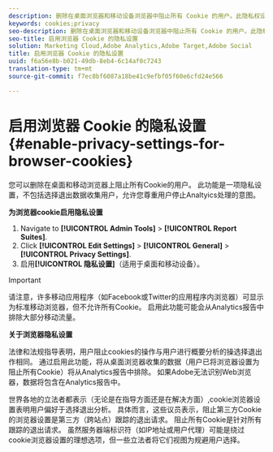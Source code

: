 ```yaml
---
description: 删除在桌面浏览器和移动设备浏览器中阻止所有 Cookie 的用户。此隐私权设置不包括选择退出Analytics数据收集的用户。
keywords: cookies;privacy
seo-description: 删除在桌面浏览器和移动设备浏览器中阻止所有 Cookie 的用户。此隐私权设置不包括选择退出Analytics数据收集的用户。
seo-title: 启用浏览器 Cookie 的隐私设置
solution: Marketing Cloud,Adobe Analytics,Adobe Target,Adobe Social
title: 启用浏览器 Cookie 的隐私设置
uuid: f6a56e8b-b021-49db-8eb4-6c14af0c7243
translation-type: tm+mt
source-git-commit: f7ec8bf6087a18be41c9efbf05f60e6cfd24e566

---
```



# 启用浏览器 Cookie 的隐私设置{#enable-privacy-settings-for-browser-cookies}

您可以删除在桌面和移动浏览器上阻止所有Cookie的用户。 此功能是一项隐私设置，不包括选择退出数据收集用户，允许您尊重用户停止Analtyics处理的意图。

**为浏览器cookie启用隐私设置**

1. Navigate to **[!UICONTROL Admin Tools]** > **[!UICONTROL Report Suites]**.
1. Click **[!UICONTROL Edit Settings]** > **[!UICONTROL General]** > **[!UICONTROL Privacy Settings]**.
1. 启用&#x200B;**[!UICONTROL 隐私设置]**（适用于桌面和移动设备）。

>[!IMPORTANT]
>
>请注意，许多移动应用程序（如Facebook或Twitter的应用程序内浏览器）可显示为标准移动浏览器，但不允许所有Cookie。 启用此功能可能会从Analytics报告中排除大部分移动流量。

**关于浏览器隐私设置**

法律和法规指导表明，用户阻止cookies的操作与用户进行概要分析的操选择退出作相同。 通过启用此功能，将从桌面浏览器收集的数据（用户已将浏览器设置为阻止所有Cookie）将从Analytics报告中排除。 如果Adobe无法识别Web浏览器，数据将包含在Analytics报告中。

世界各地的立法者都表示（无论是在指导方面还是在解决方面）,cookie浏览器设置表明用户偏好于选择退出分析。 具体而言，这些议员表示，阻止第三方Cookie的浏览器设置是第三方（跨站点）跟踪的退出请求。 阻止所有Cookie是针对所有跟踪的退出请求。 虽然服务器端标识符（如IP地址或用户代理）可能是绕过cookie浏览器设置的理想选项，但一些立法者将它们视图为规避用户选择。